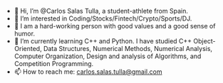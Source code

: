 - 👋 Hi, I’m @Carlos Salas Tulla, a student-athlete from Spain.
- 👀 I’m interested in Coding/Stocks/Fintech/Crypto/Sports/DJ.
- 🥰 I am a hard-working person with good values and a good sense of humor.
- 🌱 I’m currently learning C++ and Python. I have studied C++ Object-Oriented, Data Structures, Numerical Methods, Numerical Analysis, Computer Organization, Design and analysis of Algorithms, and Competition Programming.
- 📫 How to reach me: carlos.salas.tulla@gmail.com
